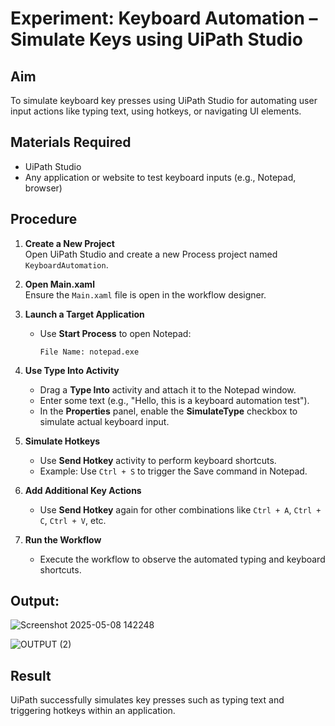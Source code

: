 # Experiment: Keyboard Automation – Simulate Keys using UiPath Studio

## Aim
To simulate keyboard key presses using UiPath Studio for automating user input actions like typing text, using hotkeys, or navigating UI elements.

## Materials Required
- UiPath Studio
- Any application or website to test keyboard inputs (e.g., Notepad, browser)

## Procedure

1. **Create a New Project**  
   Open UiPath Studio and create a new Process project named `KeyboardAutomation`.

2. **Open Main.xaml**  
   Ensure the `Main.xaml` file is open in the workflow designer.

3. **Launch a Target Application**  
   - Use **Start Process** to open Notepad:
     ```plaintext
     File Name: notepad.exe
     ```

4. **Use Type Into Activity**
   - Drag a **Type Into** activity and attach it to the Notepad window.
   - Enter some text (e.g., "Hello, this is a keyboard automation test").
   - In the **Properties** panel, enable the **SimulateType** checkbox to simulate actual keyboard input.

5. **Simulate Hotkeys**
   - Use **Send Hotkey** activity to perform keyboard shortcuts.
   - Example: Use `Ctrl + S` to trigger the Save command in Notepad.

6. **Add Additional Key Actions**
   - Use **Send Hotkey** again for other combinations like `Ctrl + A`, `Ctrl + C`, `Ctrl + V`, etc.

7. **Run the Workflow**
   - Execute the workflow to observe the automated typing and keyboard shortcuts.


## Output:

![Screenshot 2025-05-08 142248](https://github.com/user-attachments/assets/2c4f4bdc-0c4e-48dd-a8f2-a58d90022cf7)

![OUTPUT (2)](https://github.com/user-attachments/assets/e35317c8-77d7-49b2-a7d6-1ac7f6dfc935)


## Result
UiPath successfully simulates key presses such as typing text and triggering hotkeys within an application.
